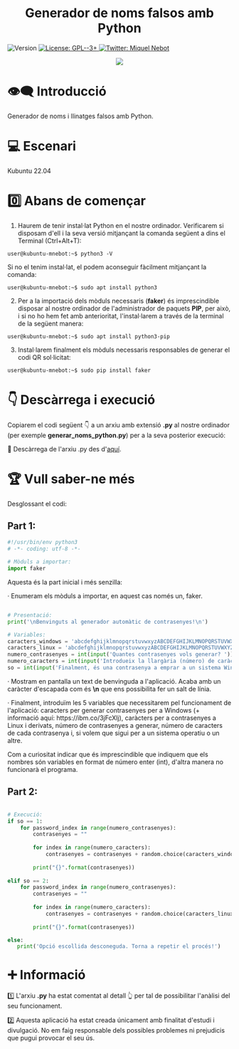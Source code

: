 <h1 align="center"><b>Generador de noms falsos amb Python</b></h1>
<p>
  <img alt="Version" src="https://img.shields.io/badge/version-1.0-blue.svg?cacheSeconds=2592000" />
  <a href="https://www.gnu.org/licenses/gpl-3.0.html" target="_blank">
    <img alt="License: GPL--3+" src="https://img.shields.io/badge/License-GPL--3+-yellow.svg" />
  </a>
  <a href="https://twitter.com/miquelnebot" target="_blank">
    <img alt="Twitter: Miquel Nebot" src="https://img.shields.io/twitter/follow/miquelnebot.svg?style=social" />
  </a>
</p>
<div align="center"><img src="https://user-images.githubusercontent.com/57944755/210279972-392516c7-5147-472a-9325-21bab75d3b9c.png"></div>

# 👁️‍🗨️ Introducció

Generador de noms i llinatges falsos amb Python.

# 💻 Escenari
Kubuntu 22.04

# 0️⃣ Abans de començar
1. Haurem de tenir instal·lat Python en el nostre ordinador. Verificarem si disposam d'ell i la seva versió mitjançant la comanda següent a dins el Terminal (Ctrl+Alt+T): 

```console
user@kubuntu-mnebot:~$ python3 -V
```
Si no el tenim instal·lat, el podem aconseguir fàcilment mitjançant la comanda:
```console
user@kubuntu-mnebot:~$ sudo apt install python3
```
2. Per a la importació dels mòduls necessaris (**faker**) és imprescindible disposar al nostre ordinador de l'administrador de paquets **PIP**, per això, i si no ho hem fet amb anterioritat, l'instal·larem a través de la terminal de la següent manera:
```console
user@kubuntu-mnebot:~$ sudo apt install python3-pip
```
3. Instal·larem finalment els mòduls necessaris responsables de generar el codi QR sol·licitat:
```console
user@kubuntu-mnebot:~$ sudo pip install faker
```

# 👇 Descàrrega i execució
Copiarem el codi següent 👇 a un arxiu amb extensió **.py** al nostre ordinador (per exemple **generar_noms_python.py**) per a la seva posterior execució: 
<p></p>📝 Descàrrega de l'arxiu .py des d'<a href="https://github.com/miquelnebotaragon/generador_contrasenyes_python/blob/main/generar_contrasenyes_python.py" target="_blank">aquí</a>.

# 🏆 Vull saber-ne més
Desglossant el codi:
## Part 1:
```python
#!/usr/bin/env python3
# -*- coding: utf-8 -*-

# Mòduls a importar:
import faker

```
Aquesta és la part inicial i més senzilla:
<p>· Enumeram els mòduls a importar, en aquest cas només un, faker.</p>


```python

# Presentació:
print('\nBenvinguts al generador automàtic de contrasenyes!\n')

# Variables:
caracters_windows = 'abcdefghijklmnopqrstuvwxyzABCDEFGHIJKLMNOPQRSTUVWXYZ0123456789~@#_/+:'
caracters_linux = 'abcdefghijklmnopqrstuvwxyzABCDEFGHIJKLMNOPQRSTUVWXYZ0123456789~@#_^*%/.+:;='
numero_contrasenyes = int(input('Quantes contrasenyes vols generar? '))
numero_caracters = int(input('Introdueix la llargària (número) de caràcters que vols que tengui... '))
so = int(input('Finalment, és una contrasenya a emprar a un sistema Windows (1) o Linux (2)? (Si no ho tens clar tria l\'opció 1) '))

```

<p>· Mostram en pantalla un text de benvinguda a l'aplicació. Acaba amb un caràcter d'escapada com és <b>\n</b> que ens possibilita fer un salt de línia.</p>
<p>· Finalment, introduïm les 5 variables que necessitarem pel funcionament de l'aplicació: caracters per generar contrasenyes per a Windows (+ informació aquí: https://ibm.co/3jFcXlj), caràcters per a contrasenyes a Linux i derivats, número de contrasenyes a generar, número de caracters de cada contrasenya i, si volem que sigui per a un sistema operatiu o un altre.</p>
<p>Com a curiositat indicar que és imprescindible que indiquem que els nombres són variables en format de número enter (int), d'altra manera no funcionarà el programa.</p>

## Part 2:

```python

# Execució:
if so == 1:
    for password_index in range(numero_contrasenyes):
        contrasenyes = ""
        
        for index in range(numero_caracters):
            contrasenyes = contrasenyes + random.choice(caracters_windows)
        
        print("{}".format(contrasenyes))
    
elif so == 2:
    for password_index in range(numero_contrasenyes):
        contrasenyes = ""
        
        for index in range(numero_caracters):
            contrasenyes = contrasenyes + random.choice(caracters_linux)
        
        print("{}".format(contrasenyes))

else:
   print('Opció escollida desconeguda. Torna a repetir el procés!')
```

# ➕ Informació
1️⃣ L'arxiu **.py** ha estat comentat al detall 👆 per tal de possibilitar l'anàlisi del seu funcionament.<p></p>
2️⃣ Aquesta aplicació ha estat creada únicament amb finalitat d'estudi i divulgació. No em faig responsable dels possibles problemes ni prejudicis que pugui provocar el seu ús.<p></p>
